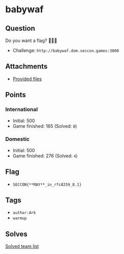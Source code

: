 # babywaf
## Question
Do you want a flag? 🚩🚩🚩

- Challenge: `http://babywaf.dom.seccon.games:3000`

## Attachments
- [Provided files](files/)

## Points
### International
- Initial: 500
- Game finished: 165 (Solved: `8`)

### Domestic
- Initial: 500
- Game finished: 276 (Solved: `4`)

## Flag
- `SECCON{**MAY**_in_rfc8259_8.1}`

## Tags
- `author:Ark`
- `warmup`

## Solves
[Solved team list](./solves.md)